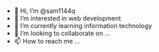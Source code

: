 - 👋 Hi, I’m @sam1144q
- 👀 I’m interested in web development
- 🌱 I’m currently learning information technology
- 💞️ I’m looking to collaborate on ...
- 📫 How to reach me ...

<!---
sam1144q/sam1144q is a ✨ special ✨ repository because its `README.md` (this file) appears on your GitHub profile.
You can click the Preview link to take a look at your changes.
--->
